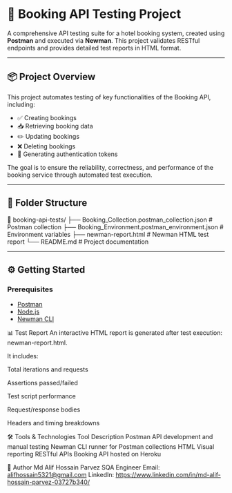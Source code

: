 # 🧪 Booking API Testing Project

A comprehensive API testing suite for a hotel booking system, created using **Postman** and executed via **Newman**. This project validates RESTful endpoints and provides detailed test reports in HTML format.

---

## 📦 Project Overview

This project automates testing of key functionalities of the Booking API, including:

- ✅ Creating bookings
- 📥 Retrieving booking data
- ✏️ Updating bookings
- ❌ Deleting bookings
- 🔐 Generating authentication tokens

The goal is to ensure the reliability, correctness, and performance of the booking service through automated test execution.

---

## 📁 Folder Structure

📂 booking-api-tests/
├── Booking_Collection.postman_collection.json # Postman collection
├── Booking_Environment.postman_environment.json # Environment variables
├── newman-report.html # Newman HTML test report
└── README.md # Project documentation

---

## ⚙️ Getting Started

### Prerequisites

- [Postman](https://www.postman.com/)
- [Node.js](https://nodejs.org/)
- [Newman CLI](https://github.com/postmanlabs/newman)

📊 Test Report
An interactive HTML report is generated after test execution: newman-report.html.

It includes:

Total iterations and requests

Assertions passed/failed

Test script performance

Request/response bodies

Headers and timing breakdowns

🛠️ Tools & Technologies
Tool	Description
Postman	API development and manual testing
Newman	CLI runner for Postman collections
HTML	Visual reporting
RESTful APIs	Booking API hosted on Heroku

👤 Author
Md Alif Hossain Parvez
SQA Engineer
Email: alifhossain5321@gmail.com
LinkedIn: https://www.linkedin.com/in/md-alif-hossain-parvez-03727b340/
